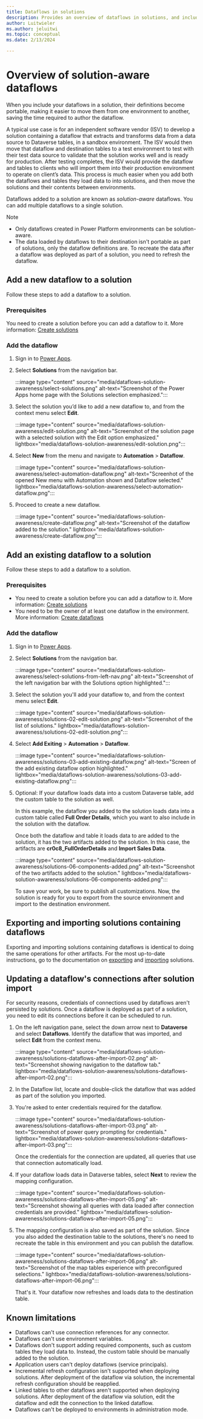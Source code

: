 ```yaml
---
title: Dataflows in solutions
description: Provides an overview of dataflows in solutions, and includes special considerations and limitations.
author: Luitwieler
ms.author: jeluitwi
ms.topic: conceptual 
ms.date: 2/13/2024 

---
```

# Overview of solution-aware dataflows

When you include your dataflows in a solution, their definitions become portable, making it easier to move them from one environment to another, saving the time required to author the dataflow.

A typical use case is for an independent software vendor (ISV) to develop a solution containing a dataflow that extracts and transforms data from a data source to Dataverse tables, in a sandbox environment. The ISV would then move that dataflow and destination tables to a test environment to test with their test data source to validate that the solution works well and is ready for production. After testing completes, the ISV would provide the dataflow and tables to clients who will import them into their production environment to operate on client’s data. This process is much easier when you add both the dataflows and tables they load data to into solutions, and then move the solutions and their contents between environments.

Dataflows added to a solution are known as *solution-aware* dataflows. You can add multiple dataflows to a single solution.

> [!NOTE]
>
> * Only dataflows created in Power Platform environments can be solution-aware.
> * The data loaded by dataflows to their destination isn't portable as part of solutions, only the dataflow definitions are. To recreate the data after a dataflow was deployed as part of a solution, you need to refresh the dataflow.

## Add a new dataflow to a solution

Follow these steps to add a dataflow to a solution.

### Prerequisites

You need to create a solution before you can add a dataflow to it. More information: [Create solutions](/power-apps/maker/data-platform/create-solution)

### Add the dataflow

1. Sign in to [Power Apps](https://powerapps.microsoft.com).  

2. Select **Solutions** from the navigation bar.

   :::image type="content" source="media/dataflows-solution-awareness/select-solutions.png" alt-text="Screenshot of the Power Apps home page with the Solutions selection emphasized.":::

3. Select the solution you’d like to add a new dataflow to, and from the context menu select **Edit**.

   :::image type="content" source="media/dataflows-solution-awareness/edit-solution.png" alt-text="Screenshot of the solution page with a selected solution with the Edit option emphasized." lightbox="media/dataflows-solution-awareness/edit-solution.png":::

4. Select **New** from the menu and navigate to **Automation** > **Dataflow**.

   :::image type="content" source="media/dataflows-solution-awareness/select-automation-dataflow.png" alt-text="Screenhot of the opened New menu with Automation shown and Dataflow selected." lightbox="media/dataflows-solution-awareness/select-automation-dataflow.png":::

5. Proceed to create a new dataflow.

   :::image type="content" source="media/dataflows-solution-awareness/create-dataflow.png" alt-text="Screenshot of the dataflow added to the solution." lightbox="media/dataflows-solution-awareness/create-dataflow.png":::

## Add an existing dataflow to a solution

Follow these steps to add a dataflow to a solution.

### Prerequisites

* You need to create a solution before you can add a dataflow to it. More information: [Create solutions](/powerapps/maker/data-platform/create-solution)
* You need to be the owner of at least one dataflow in the environment. More information: [Create dataflows](/data-integration/dataflows/dataflows-integration-overview)

### Add the dataflow

1. Sign in to [Power Apps](https://powerapps.microsoft.com).
2. Select **Solutions** from the navigation bar.

   :::image type="content" source="media/dataflows-solution-awareness/select-solutions-from-left-nav.png" alt-text="Screenshot of the left navigation bar with the Solutions option highlighted.":::

3. Select the solution you'll add your dataflow to, and from the context menu select **Edit**.

   :::image type="content" source="media/dataflows-solution-awareness/solutions-02-edit-solution.png" alt-text="Screenshot of the list of solutions." lightbox="media/dataflows-solution-awareness/solutions-02-edit-solution.png":::

4. Select **Add Exiting** > **Automation** > **Dataflow**.

   :::image type="content" source="media/dataflows-solution-awareness/solutions-03-add-existing-dataflow.png" alt-text="Screen of the add existing dataflow option highlighted." lightbox="media/dataflows-solution-awareness/solutions-03-add-existing-dataflow.png":::

5. Optional: If your dataflow loads data into a custom Dataverse table, add the custom table to the solution as well.

   In this example, the dataflow you added to the solution loads data into a custom table called **Full Order Details**, which you want to also include in the solution with the dataflow.

   Once both the dataflow and table it loads data to are added to the solution, it has the two artifacts added to the solution. In this case, the artifacts are **cr0c8_FullOrderDetails** and **Import Sales Data**.

   :::image type="content" source="media/dataflows-solution-awareness/solutions-06-components-added.png" alt-text="Screenshot of the two artifacts added to the solution." lightbox="media/dataflows-solution-awareness/solutions-06-components-added.png":::

   To save your work, be sure to publish all customizations. Now, the solution is ready for you to export from the source environment and import to the destination environment.

## Exporting and importing solutions containing dataflows

Exporting and importing solutions containing dataflows is identical to doing the same operations for other artifacts. For the most up-to-date instructions, go to the documentation on [exporting](/powerapps/maker/data-platform/export-solutions) and [importing](/powerapps/maker/data-platform/import-update-export-solutions) solutions.

## Updating a dataflow's connections after solution import

For security reasons, credentials of connections used by dataflows aren't persisted by solutions. Once a dataflow is deployed as part of a solution, you need to edit its connections before it can be scheduled to run.

1. On the left navigation pane, select the down arrow next to **Dataverse** and select **Dataflows**. Identify the dataflow that was imported, and select **Edit** from the context menu.

   :::image type="content" source="media/dataflows-solution-awareness/solutions-dataflows-after-import-02.png" alt-text="Screenshot showing navigation to the dataflow tab." lightbox="media/dataflows-solution-awareness/solutions-dataflows-after-import-02.png":::

2. In the Dataflow list, locate and double-click the dataflow that was added as part of the solution you imported.

3. You're asked to enter credentials required for the dataflow.

   :::image type="content" source="media/dataflows-solution-awareness/solutions-dataflows-after-import-03.png" alt-text="Screenshot of power query prompting for credentials." lightbox="media/dataflows-solution-awareness/solutions-dataflows-after-import-03.png":::

   Once the credentials for the connection are updated, all queries that use that connection automatically load.

4. If your dataflow loads data in Dataverse tables, select **Next** to review the mapping configuration.

   :::image type="content" source="media/dataflows-solution-awareness/solutions-dataflows-after-import-05.png" alt-text="Screenshot showing all queries with data loaded after connection credentials are provided." lightbox="media/dataflows-solution-awareness/solutions-dataflows-after-import-05.png":::

5. The mapping configuration is also saved as part of the solution. Since you also added the destination table to the solutions, there's no need to recreate the table in this environment and you can publish the dataflow.

   :::image type="content" source="media/dataflows-solution-awareness/solutions-dataflows-after-import-06.png" alt-text="Screenshot of the map tables experience with preconfigured selections." lightbox="media/dataflows-solution-awareness/solutions-dataflows-after-import-06.png":::

   That's it. Your dataflow now refreshes and loads data to the destination table.

## Known limitations

* Dataflows can't use connection references for any connector.
* Dataflows can't use environment variables.
* Dataflows don't support adding required components, such as custom tables they load data to. Instead, the custom table should be manually added to the solution.
* Application users can't deploy dataflows (service principals).
* Incremental refresh configuration isn't supported when deploying solutions. After deployment of the dataflow via solution, the incremental refresh configuration should be reapplied.
* Linked tables to other dataflows aren't supported when deploying solutions. After deployment of the dataflow via solution, edit the dataflow and edit the connection to the linked dataflow.
* Dataflows can't be deployed to environments in administration mode.